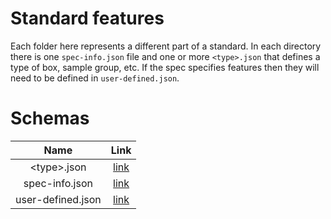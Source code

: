 # Standard features

Each folder here represents a different part of a standard. In each directory there is one `spec-info.json` file and one or more `<type>.json` that defines a type of box, sample group, etc. If the spec specifies features then they will need to be defined in `user-defined.json`.

# Schemas

|       Name        |                    Link                     |
| :---------------: | :-----------------------------------------: |
|   \<type\>.json   |   [link](../schemas/standard.schema.json)   |
|  spec-info.json   |  [link](../schemas/spec-info.schema.json)   |
| user-defined.json | [link](../schemas/user-defined.schema.json) |
